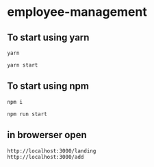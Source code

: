 # employee-management

## To start using yarn

```
yarn
```

```
yarn start
```

## To start using npm

```
npm i
```

```
npm run start
```

## in browerser open

```
http://localhost:3000/landing
http://localhost:3000/add

```
